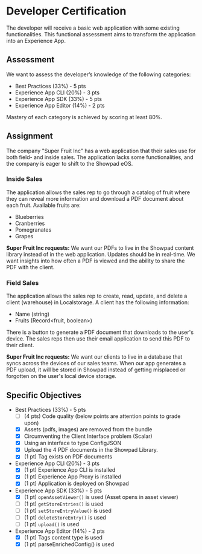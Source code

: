 # Developer Certification

The developer will receive a basic web application with some existing functionalities. This functional assessment aims to transform the application into an Experience App.

## Assessment

We want to assess the developer’s  knowledge of the following categories:

- Best Practices (33%) - 5 pts
- Experience App CLI (20%)  - 3 pts
- Experience App SDK (33%)  - 5 pts
- Experience App Editor (14%)  - 2 pts

Mastery of each category is achieved by scoring at least 80%.

## Assignment

The company "Super Fruit Inc" has a web application that their sales use for both field- and inside sales. The application lacks some functionalities, and the company is eager to shift to the Showpad eOS.

### Inside Sales

The application allows the sales rep to go through a catalog of fruit where they can reveal more information and download a PDF document about each fruit. Available fruits are:

- Blueberries
- Cranberries
- Pomegranates
- Grapes

**Super Fruit Inc requests:**
We want our PDFs to live in the Showpad content library instead of in the web application. Updates should be in real-time. We want insights into how often a PDF is viewed and the ability to share the PDF with the client.

### Field Sales

The application allows the sales rep to create, read, update, and delete a client (warehouse) in Localstorage. A client has the following information:

- Name (string)
- Fruits (Record<fruit, boolean>)

There is a button to generate a PDF document that downloads to the user's device. The sales reps then use their email application to send this PDF to their client.

**Super Fruit Inc requests:**
We want our clients to live in a database that syncs across the devices of our sales teams. When our app generates a PDF upload, it will be stored in Showpad instead of getting misplaced or forgotten on the user's local device storage.


## Specific Objectives

- Best Practices (33%) - 5 pts
  - [ ] (4 pts) Code quality (below points are attention points to grade upon)
  - [x] Assets (pdfs, images) are removed from the bundle
  - [x] Circumventing the Client Interface problem (Scalar)
  - [x] Using an interface to type ConfigJSON
  - [x] Upload the 4 PDF documents in the Showpad Library.
  - [x] (1 pt) Tag exists on PDF documents
- Experience App CLI (20%)  - 3 pts
  - [x] (1 pt) Experience App CLI is installed
  - [x] (1 pt) Experience App Proxy is installed
  - [x] (1 pt) Application is deployed on Showpad
- Experience App SDK (33%)  - 5 pts
  - [x] (1 pt) `openAssetViewer()` is used (Asset opens in asset viewer)
  - [ ] (1 pt) `getStoreEntries()` is used 
  - [ ] (1 pt) `setStoreEntryValue()` is used 
  - [ ] (1 pt) `deleteStoreEntry()` is used
  - [ ] (1 pt) `upload()` is used
- Experience App Editor (14%)  - 2 pts
  - [x] (1 pt) Tags content type is used
  - [x] (1 pt) parseEnrichedConfig() is used